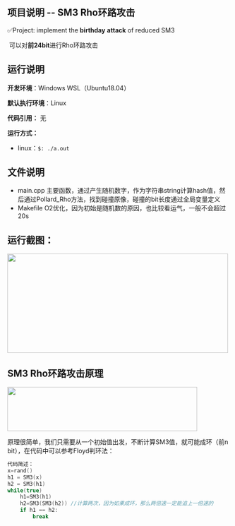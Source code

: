 ## 项目说明 -- SM3 Rho环路攻击

✅Project: implement the  **birthday** **attack** of reduced SM3

​	可以对**前24bit**进行Rho环路攻击



## 运行说明

**开发环境**：Windows WSL（Ubuntu18.04）

**默认执行环境**：Linux

**代码引用：**  无

**运行方式：**

- linux：`$: ./a.out`  



## 文件说明

- main.cpp	主要函数，通过产生随机数字，作为字符串string计算hash值，然后通过Pollard_Rho方法，找到碰撞原像，碰撞的bit长度通过全局变量定义
- Makefile     O2优化，因为初始是随机数的原因，也比较看运气，一般不会超过20s



## 运行截图：

<img src="https://user-images.githubusercontent.com/105496872/180821011-9006fd42-2888-4c24-b3c6-f7f7592f9f40.png" width="500" height="225"/>


## SM3 Rho环路攻击原理

<img src="https://user-images.githubusercontent.com/105496872/180820806-9caab990-d38a-4658-84cc-072ea8c34006.png" width="430" height="100"/>

​	原理很简单，我们只需要从一个初始值出发，不断计算SM3值，就可能成环（前n bit），在代码中可以参考Floyd判环法：

```c++
代码简述：
x=rand()
h1 = SM3(x)
h2 = SM3(h1)
while(true)
    h1=SM3(h1)
    h2=SM3(SM3(h2)) //计算两次，因为如果成环，那么两倍速一定能追上一倍速的
    if h1 == h2:
        break
```

​		
